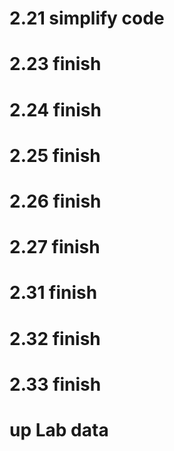 # 2.21 simplify code
# 2.23 finish
# 2.24 finish
# 2.25 finish
# 2.26 finish
# 2.27 finish
# 2.31 finish
# 2.32 finish
# 2.33 finish
# up Lab data